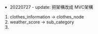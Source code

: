 
+ 20220727 - update: 把架構改成  MVC架構
1. clothes_information -> clothes_node
2. weather_score -> sub_category
3. 
